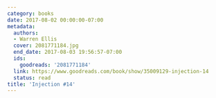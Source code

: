 ```yaml
---
category: books
date: 2017-08-02 00:00:00-07:00
metadata:
  authors:
  - Warren Ellis
  cover: 2081771184.jpg
  end_date: 2017-08-03 19:56:57-07:00
  ids:
    goodreads: '2081771184'
  link: https://www.goodreads.com/book/show/35009129-injection-14
  status: read
title: 'Injection #14'
---
```

